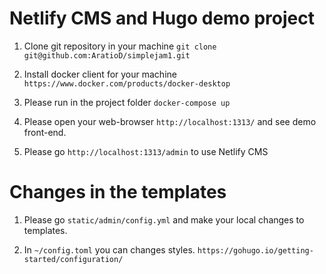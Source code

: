 # Netlify CMS and Hugo demo project

1. Clone git repository in your machine
`git clone git@github.com:AratioD/simplejam1.git`

2. Install docker client for your machine `https://www.docker.com/products/docker-desktop`

3. Please run in the project folder `docker-compose up`

4. Please open your web-browser `http://localhost:1313/` and see demo front-end.

5. Please go `http://localhost:1313/admin` to use Netlify CMS

# Changes in the templates

1. Please go `static/admin/config.yml` and make your local changes to templates.

2. In `~/config.toml` you can changes styles. `https://gohugo.io/getting-started/configuration/`




